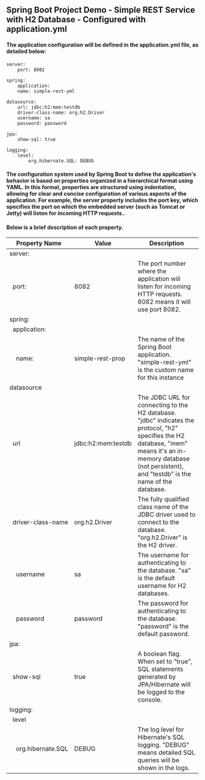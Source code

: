 ## Spring Boot Project Demo - Simple REST Service with H2 Database - Configured with application.yml
#### The application configuration will be defined in the application.yml file, as detailed below:
```    
server:
    port: 8082

spring:
    application:
    name: simple-rest-yml

datasource:
    url: jdbc:h2:mem:testdb   
    driver-class-name: org.h2.Driver
    username: sa
    password: password

jpa:
    show-sql: true

logging:
    level:
        org.hibernate.SQL: DEBUG
```
#### The configuration system used by Spring Boot to define the application's behavior is based on properties organized in a hierarchical format using YAML. In this format, properties are structured using indentation, allowing for clear and concise configuration of various aspects of the application. For example, the server property includes the port key, which specifies the port on which the embedded server (such as Tomcat or Jetty) will listen for incoming HTTP requests..
#### Below is a brief description of each property.
| Property Name                             | Value              | Description                                                                                                                                                                                                       |
|-------------------------------------------|--------------------|-------------------------------------------------------------------------------------------------------------------------------------------------------------------------------------------------------------------|
| server:                                   |                    |                                                                                                                                                                                                                   |
| &nbsp;&nbsp;port:                         | 8082               | The port number where the application will listen for incoming HTTP requests. 8082 means it will use port 8082.                                                                                                   |
| spring:                                   |                    |                                                                                                                                                                                                                   |
| &nbsp;&nbsp;application:                  |                    |                                                                                                                                                                                                                   |
| &nbsp;&nbsp;&nbsp;&nbsp;name:             | simple-rest-prop   | The name of the Spring Boot application. "simple-rest-yml" is the custom name for this instance                                                                                                                   |
| datasource                                |                    |                                                                                                                                                                                                                   |
| &nbsp;&nbsp;url                           | jdbc:h2:mem:testdb | The JDBC URL for connecting to the H2 database. "jdbc" indicates the protocol, "h2" specifies the H2 database, "mem" means it's an in-memory database (not persistent), and "testdb" is the name of the database. | 
| &nbsp;&nbsp;driver-class-name             | org.h2.Driver      | The fully qualified class name of the JDBC driver used to connect to the database. "org.h2.Driver" is the H2 driver.                                                                                              |
| &nbsp;&nbsp;&nbsp;&nbsp;username          | sa                 | The username for authenticating to the database. "sa" is the default username for H2 databases.                                                                                                                   |
| &nbsp;&nbsp;&nbsp;&nbsp;password          | password           | The password for authenticating to the database. "password" is the default password.                                                                                                                              |
| jpa:                                      |                    |                                                                                                                                                                                                                   |
| &nbsp;&nbsp;show-sql                      | true               | A boolean flag. When set to "true", SQL statements generated by JPA/Hibernate will be logged to the console.                                                                                                      |
| logging:                                  |                    |                                                                                                                                                                                                                   |
| &nbsp;&nbsp;level                         |                    |                                                                                                                                                                                                                   |
| &nbsp;&nbsp;&nbsp;&nbsp;org.hibernate.SQL | DEBUG              | The log level for Hibernate's SQL logging. "DEBUG" means detailed SQL queries will be shown in the logs.                                                                                                          |
